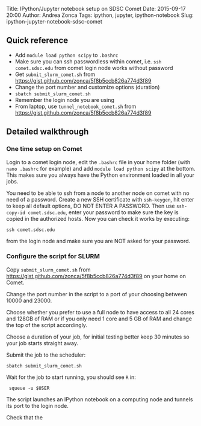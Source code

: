 Title: IPython/Jupyter notebook setup on SDSC Comet
Date: 2015-09-17 20:00
Author: Andrea Zonca
Tags: ipython, jupyter, ipython-notebook
Slug: ipython-jupyter-notebook-sdsc-comet

## Quick reference

* Add `module load python scipy` to `.bashrc`
* Make sure you can ssh passwordless within comet, i.e. `ssh comet.sdsc.edu` from comet  login node works without password
* Get `submit_slurm_comet.sh` from https://gist.github.com/zonca/5f8b5ccb826a774d3f89
* Change the port number and customize options (duration)
* `sbatch submit_slurm_comet.sh`
* Remember the login node you are using
* From laptop, use `tunnel_notebook_comet.sh` from https://gist.github.com/zonca/5f8b5ccb826a774d3f89

## Detailed walkthrough

### One time setup on Comet

Login to a comet login node, edit the `.bashrc` file in your home folder (with `nano .bashrc` for example) and add `module load python scipy` at the bottom. This makes sure you always have the Python environment loaded in all your jobs.

You need to be able to ssh from a node to another node on comet with no need of a password. Create a new SSH certificate with `ssh-keygen`, hit enter to keep all default options, DO NOT ENTER A PASSWORD. Then use `ssh-copy-id comet.sdsc.edu`, enter your password to make sure the key is copied in the authorized hosts.
Now you can check it works by executing:

    ssh comet.sdsc.edu
    
from the login node and make sure you are NOT asked for your password.

### Configure the script for SLURM

Copy `submit_slurm_comet.sh` from https://gist.github.com/zonca/5f8b5ccb826a774d3f89 on your home on Comet.

Change the port number in the script to a port of your choosing between 10000 and 23000.

Choose whether you prefer to use a full node to have access to all 24 cores and 128GB of RAM or if you only need 1 core and 5 GB of RAM and change the top of the script accordingly.

Choose a duration of your job, for initial testing better keep 30 minutes so your job starts straight away.

Submit the job to the scheduler:

    sbatch submit_slurm_comet.sh
    
Wait for the job to start running, you should see `R` in:

     squeue -u $USER
     
The script launches an IPython notebook on a computing node and tunnels its port to the login node.

Check that the 
